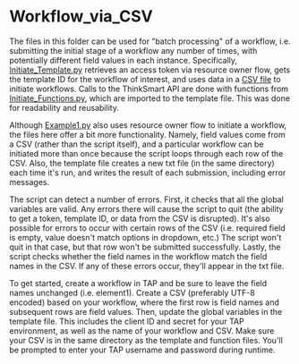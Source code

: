 # Workflow_via_CSV

The files in this folder can be used for "batch processing" of a workflow, i.e. submitting the initial stage of a workflow any number of times, with potentially different field values in each instance. Specifically, [Initiate_Template.py](https://github.com/ThinkSmart/API_Examples/blob/master/Workflow_via_CSV/Initiate_Template.py?ts=2) retrieves an access token via resource owner flow, gets the template ID for the workflow of interest, and uses data in a [CSV file](https://github.com/ThinkSmart/API_Examples/blob/master/Workflow_via_CSV/TestFields.csv) to initiate workflows. Calls to the ThinkSmart API are done with functions from [Initiate_Functions.py](https://github.com/ThinkSmart/API_Examples/blob/master/Workflow_via_CSV/Initiate_Functions.py?ts=2), which are imported to the template file. This was done for readability and reusability. 

Although [Example1.py](https://github.com/ThinkSmart/API_Examples/blob/master/Example1.py?ts=2) also uses resource owner flow to initiate a workflow, the files here offer a bit more functionality. Namely, field values come from a CSV (rather than the script itself), and a particular workflow can be initiated more than once because the script loops through each row of the CSV. Also, the template file creates a new txt file (in the same directory) each time it's run, and writes the result of each submission, including error messages. 

The script can detect a number of errors. First, it checks that all the global variables are valid. Any errors there will cause the script to quit (the ability to get a token, template ID, or data from the CSV is disrupted). It's also possible for errors to occur with certain rows of the CSV (i.e. required field is empty, value doesn't match options in dropdown, etc.) The script won't quit in that case, but that row won't be submitted successfully. Lastly, the script checks whether the field names in the workflow match the field names in the CSV. If any of these errors occur, they'll appear in the txt file. 

To get started, create a workflow in TAP and be sure to leave the field names unchanged (i.e. element1). Create a CSV (preferably UTF-8 encoded) based on your workflow, where the first row is field names and subsequent rows are field values. Then, update the global variables in the template file. This includes the client ID and secret for your TAP environment, as well as the name of your workflow and CSV. Make sure your CSV is in the same directory as the template and function files. You'll be prompted to enter your TAP username and password during runtime. 
